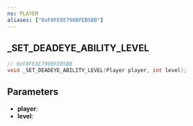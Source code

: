 ```yaml
---
ns: PLAYER
aliases: ["0xF0FE8E790BFEB5BB"]
---
```

## _SET_DEADEYE_ABILITY_LEVEL

```c
// 0xF0FE8E790BFEB5BB
void _SET_DEADEYE_ABILITY_LEVEL(Player player, int level);
```

## Parameters
* **player**:
* **level**:
